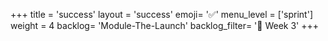 +++
title = 'success'
layout = 'success'
emoji= '✅'
menu_level = ['sprint']
weight = 4
backlog= 'Module-The-Launch'
backlog_filter= '📅 Week 3'
+++
